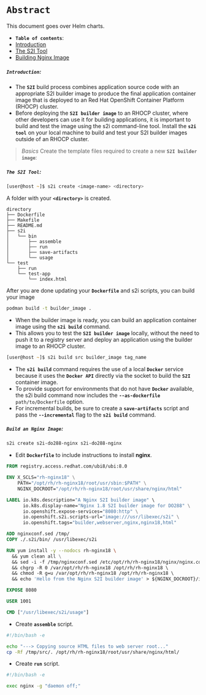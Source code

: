 # **`Abstract`**

This document goes over Helm charts.
-  **`Table of contents`**:
  - [Introduction](#introduction)
  - [The S2I Tool](#the-s2i-tool)
  - [Building Nginx Image](#building-nginx-image)

##### **`Introduction`**:
- The **`S2I`** build process combines application source code with an appropriate S2I builder image to produce the final application container image that is deployed to an Red Hat OpenShift Container Platform (RHOCP) cluster.
- Before deploying the **`S2I builder image`** to an RHOCP cluster, where other developers can use it for building applications, it is important to build and test the image using the s2i command-line tool. Install the **`s2i tool`** on your local machine to build and test your S2I builder images outside of an RHOCP cluster. 

> *Basics*
Create the template files required to create a new **`S2I builder image`**:

##### **`The S2I Tool`**:
```zsh
[user@host ~]$ s2i create <image-name> <directory>
```
A folder with your **`<directory>`** is created. 
```text
directory
├── Dockerfile 
├── Makefile
├── README.md
├── s2i 
│   └── bin
│       ├── assemble
│       ├── run
│       ├── save-artifacts
│       └── usage
└── test
    ├── run
    └── test-app 
        └── index.html
```

After you are done updating your **`Dockerfile`** and s2i scripts, you can build your image
```zsh
podman build -t builder_image .
```
- When the builder image is ready, you can build an application container image using the **`s2i build`** command. 
- This allows you to test the **`S2I builder image`** locally, without the need to push it to a registry server and deploy an application using the builder image to an RHOCP cluster.
```zsh
[user@host ~]$ s2i build src builder_image tag_name
```
- The **`s2i build`** command requires the use of a local **`Docker`** service because it uses the **`Docker API`** directly via the socket to build the **`S2I`** container image. 
- To provide support for environments that do not have **`Docker`** available, the s2i build command now includes the **`--as-dockerfile`** `path/to/Dockerfile` option.
- For incremental builds, be sure to create a **`save-artifacts`** script and pass the **`--incremental`** flag to the **`s2i build`** command.

##### **`Build an Nginx Image`**:




```zsh
s2i create s2i-do288-nginx s2i-do288-nginx
```
- Edit **`Dockerfile`** to include instructions to install **nginx**.

```Dockerfile
FROM registry.access.redhat.com/ubi8/ubi:8.0  

ENV X_SCLS="rh-nginx18" \
    PATH="/opt/rh/rh-nginx18/root/usr/sbin:$PATH" \
    NGINX_DOCROOT="/opt/rh/rh-nginx18/root/usr/share/nginx/html"

LABEL io.k8s.description="A Nginx S2I builder image" \ 
      io.k8s.display-name="Nginx 1.8 S2I builder image for DO288" \
      io.openshift.expose-services="8080:http" \
      io.openshift.s2i.scripts-url="image:///usr/libexec/s2i" \
      io.openshift.tags="builder,webserver,nginx,nginx18,html"

ADD nginxconf.sed /tmp/
COPY ./.s2i/bin/ /usr/libexec/s2i 

RUN yum install -y --nodocs rh-nginx18 \ 
  && yum clean all \
  && sed -i -f /tmp/nginxconf.sed /etc/opt/rh/rh-nginx18/nginx/nginx.conf \
  && chgrp -R 0 /var/opt/rh/rh-nginx18 /opt/rh/rh-nginx18 \ 
  && chmod -R g=u /var/opt/rh/rh-nginx18 /opt/rh/rh-nginx18 \ 
  && echo 'Hello from the Nginx S2I builder image' > ${NGINX_DOCROOT}/index.html

EXPOSE 8080

USER 1001

CMD ["/usr/libexec/s2i/usage"]
```
- Create **`assemble`** script.
```bash
#!/bin/bash -e

echo "---> Copying source HTML files to web server root..."
cp -Rf /tmp/src/. /opt/rh/rh-nginx18/root/usr/share/nginx/html/
```
- Create **`run`** script.
```bash
#!/bin/bash -e

exec nginx -g "daemon off;"
```






